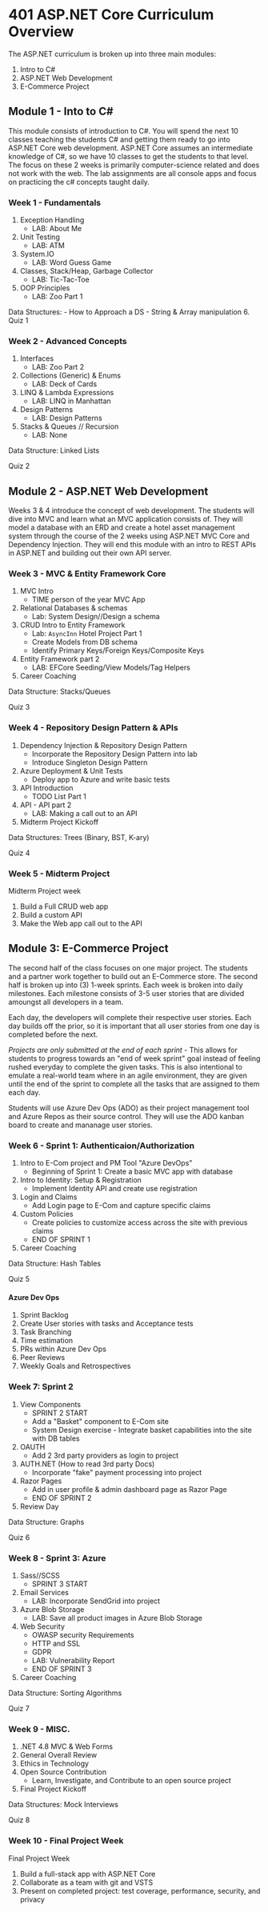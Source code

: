 # 401 ASP.NET Core Curriculum Overview

The ASP.NET curriculum is broken up into three main modules:
1. Intro to C#
2. ASP.NET Web Development
3. E-Commerce Project

## Module 1 - Into to C#
This module consists of introduction to C#. You will spend the next 10 classes
teaching the students C# and getting them ready to go into ASP.NET Core web development. ASP.NET Core assumes
an intermediate knowledge of C#, so we have 10 classes to get the students to that level. The focus
on these 2 weeks is primarily computer-science related and does not work with the web. The lab assignments are all
console apps and focus on practicing the c# concepts taught daily.

### Week 1 - Fundamentals
1. Exception Handling
   - LAB: About Me
2. Unit Testing
   - LAB: ATM
3. System.IO
   - LAB: Word Guess Game
4. Classes, Stack/Heap, Garbage Collector
   - LAB: Tic-Tac-Toe
5. OOP Principles
   - LAB: Zoo Part 1

Data Structures: 
	- How to Approach a DS
	- String & Array manipulation
6. Quiz 1

### Week 2 - Advanced Concepts

1. Interfaces
   - LAB: Zoo Part 2
2. Collections (Generic) & Enums
   - LAB: Deck of Cards
3. LINQ & Lambda Expressions
   - LAB: LINQ in Manhattan
4. Design Patterns
   - LAB: Design Patterns
5. Stacks & Queues // Recursion
   - LAB: None

Data Structure: Linked Lists

Quiz 2

## Module 2 - ASP.NET Web Development
Weeks 3 & 4 introduce the concept of web development. The students
will dive into MVC and learn what an MVC application consists of. They will 
model a database with an ERD and create a hotel asset management system through the course
of the 2 weeks using ASP.NET MVC Core and Dependency Injection. They will end this module
with an intro to REST APIs in ASP.NET and building out their own API server. 

### Week 3 - MVC & Entity Framework Core
1. MVC Intro
   - TIME person of the year MVC App
2. Relational Databases & schemas
   - Lab: System Design//Design a schema
3. CRUD Intro to Entity Framework
   - Lab: `AsyncInn` Hotel Project Part 1
	- Create Models from DB schema
	- Identify Primary Keys/Foreign Keys/Composite Keys
4. Entity Framework part 2
   - LAB: EFCore Seeding/View Models/Tag Helpers
5. Career Coaching

Data Structure: Stacks/Queues

Quiz 3

### Week 4 - Repository Design Pattern & APIs
1. Dependency Injection & Repository Design Pattern
   - Incorporate the Repository Design Pattern into lab
   - Introduce Singleton Design Pattern
2. Azure Deployment & Unit Tests
	- Deploy app to Azure and write basic tests
2. API Introduction
   - TODO List Part 1
3. API - API part 2
   - LAB: Making a call out to an API
5. Midterm Project Kickoff

Data Structures: Trees (Binary, BST, K-ary)

Quiz 4

### Week 5 - Midterm Project
Midterm Project week
1. Build a Full CRUD web app
2. Build a custom API
3. Make the Web app call out to the API

## Module 3: E-Commerce Project

The second half of the class focuses on one major project. The students
and a partner work together to build out an E-Commerce store. The second half
is broken up into (3) 1-week sprints. Each week is broken into daily milestones. 
Each milestone consists of 3-5 user stories that are divided amoungst all developers
in a team. 

Each day, the developers will complete their respective user stories. Each day builds
off the prior, so it is important that all user stories from one day is completed
before the next. 

*Projects are only submitted at the end of each sprint* - This allows for
students to progress towards an "end of week sprint" goal instead of feeling rushed
everyday to complete the given tasks. This is also intentional to emulate a real-world
team where in an agile environment, they are given until the end of the sprint to complete all the 
tasks that are assigned to them each day. 

Students will use Azure Dev Ops (ADO) as their project management tool and Azure Repos as their source control. They will 
use the ADO kanban board to create and mananage user stories. 


### Week 6 - Sprint 1: Authenticaion/Authorization
1. Intro to E-Com project and PM Tool "Azure DevOps"
	- Beginning of Sprint 1: Create a basic MVC app with database
2. Intro to Identity: Setup & Registration
	- Implement Identity API and create use registration
3. Login and Claims
	- Add Login page to E-Com and capture specific claims
4. Custom Policies
	- Create policies to customize access across the site with previous claims
	- END OF SPRINT 1
5. Career Coaching

Data Structure: Hash Tables

Quiz 5

#### Azure Dev Ops
1. Sprint Backlog
1. Create User stories with tasks and Acceptance tests
1. Task Branching
1. Time estimation
1. PRs within Azure Dev Ops
1. Peer Reviews
1. Weekly Goals and Retrospectives

### Week 7: Sprint 2  
1. View Components
	- SPRINT 2 START
	- Add a "Basket" component to E-Com site
	- System Design exercise - Integrate basket capabilities into the site with DB tables
2. OAUTH
	- Add 2 3rd party providers as login to project
3. AUTH.NET (How to read 3rd party Docs)
	- Incorporate "fake" payment processing into project
4. Razor Pages 
	- Add in user profile & admin dashboard page as Razor Page
	- END OF SPRINT 2
5. Review Day

Data Structure: Graphs 

Quiz 6

### Week 8 - Sprint 3: Azure
1. Sass//SCSS
	- SPRINT 3 START
1. Email Services
	- LAB: Incorporate SendGrid into project 
1. Azure Blob Storage
	- LAB: Save all product images in Azure Blob Storage
1. Web Security
	- OWASP security Requirements
	- HTTP and SSL 
	- GDPR
	- LAB: Vulnerability Report
	- END OF SPRINT 3
1. Career Coaching

Data Structure: Sorting Algorithms


Quiz 7

### Week 9 - MISC.
1. .NET 4.8 MVC & Web Forms
1. General Overall Review
3. Ethics in Technology
1. Open Source Contribution 
	- Learn, Investigate, and Contribute to an open source project
1. Final Project Kickoff

Data Structures: Mock Interviews

Quiz 8

### Week 10 - Final Project Week
Final Project Week

1. Build a full-stack app with ASP.NET Core
1. Collaborate as a team with git and VSTS
1. Present on completed project: test coverage, performance, security, and privacy 

